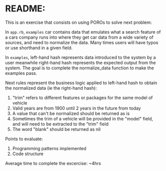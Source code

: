 # README:

This is an exercise that consists on using POROs to solve next problem:

In `app.rb`, `examples` car contains data that emulates what a search feature of a cars company runs into where they get car data from a wide variety of sources, and need to normalize the data.
Many times users will have typos or use shorthand in a given field.

In `examples`, left-hand hash represents data introduced to the system by a user meanwhile right-hand hash represents the expected output from the system.
The goal is to complete the normalize_data function to make the examples pass.

Next rules represent the business logic applied to left-hand hash to obtain the normalized data (ie the right-hand hash):
1. "trim" refers to different features or packages for the same model of vehicle
2. Valid years are from 1900 until 2 years in the future from today
3. A value that can't be normalized should be returned as is
4. Sometimes the trim of a vehicle will be provided in the "model" field, and will need to be extracted to the "trim" field
5. The word "blank" should be returned as nil

Points to evaluate:
1. Programming patterns implemented
2. Code structure

Average time to complete the excercise: ~4hrs
